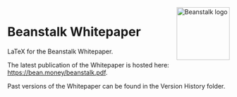 <img src="https://github.com/BeanstalkFarms/Beanstalk-Brand-Assets/blob/main/BEAN/bean.svg" alt="Beanstalk logo" align="right" width="120" />

# Beanstalk Whitepaper

LaTeX for the Beanstalk Whitepaper.

The latest publication of the Whitepaper is hosted here: https://bean.money/beanstalk.pdf.

Past versions of the Whitepaper can be found in the Version History folder.
